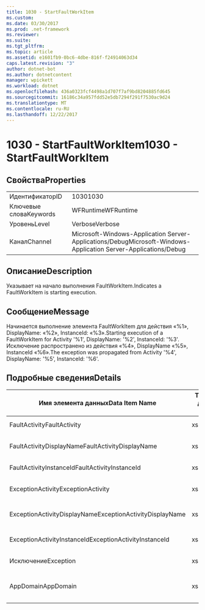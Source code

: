 ```yaml
---
title: 1030 - StartFaultWorkItem
ms.custom: 
ms.date: 03/30/2017
ms.prod: .net-framework
ms.reviewer: 
ms.suite: 
ms.tgt_pltfrm: 
ms.topic: article
ms.assetid: e1601fb9-0bc6-4dbe-816f-f24914063d34
caps.latest.revision: "3"
author: dotnet-bot
ms.author: dotnetcontent
manager: wpickett
ms.workload: dotnet
ms.openlocfilehash: 436a0323fcf4498a1d707f7af9bd8204885fd645
ms.sourcegitcommit: 16186c34a957fdd52e5db7294f291f7530ac9d24
ms.translationtype: MT
ms.contentlocale: ru-RU
ms.lasthandoff: 12/22/2017
---
```

# <a name="1030---startfaultworkitem"></a><span data-ttu-id="0f452-102">1030 - StartFaultWorkItem</span><span class="sxs-lookup"><span data-stu-id="0f452-102">1030 - StartFaultWorkItem</span></span>
## <a name="properties"></a><span data-ttu-id="0f452-103">Свойства</span><span class="sxs-lookup"><span data-stu-id="0f452-103">Properties</span></span>  
  
|||  
|-|-|  
|<span data-ttu-id="0f452-104">Идентификатор</span><span class="sxs-lookup"><span data-stu-id="0f452-104">ID</span></span>|<span data-ttu-id="0f452-105">1030</span><span class="sxs-lookup"><span data-stu-id="0f452-105">1030</span></span>|  
|<span data-ttu-id="0f452-106">Ключевые слова</span><span class="sxs-lookup"><span data-stu-id="0f452-106">Keywords</span></span>|<span data-ttu-id="0f452-107">WFRuntime</span><span class="sxs-lookup"><span data-stu-id="0f452-107">WFRuntime</span></span>|  
|<span data-ttu-id="0f452-108">Уровень</span><span class="sxs-lookup"><span data-stu-id="0f452-108">Level</span></span>|<span data-ttu-id="0f452-109">Verbose</span><span class="sxs-lookup"><span data-stu-id="0f452-109">Verbose</span></span>|  
|<span data-ttu-id="0f452-110">Канал</span><span class="sxs-lookup"><span data-stu-id="0f452-110">Channel</span></span>|<span data-ttu-id="0f452-111">Microsoft-Windows-Application Server-Applications/Debug</span><span class="sxs-lookup"><span data-stu-id="0f452-111">Microsoft-Windows-Application Server-Applications/Debug</span></span>|  
  
## <a name="description"></a><span data-ttu-id="0f452-112">Описание</span><span class="sxs-lookup"><span data-stu-id="0f452-112">Description</span></span>  
 <span data-ttu-id="0f452-113">Указывает на начало выполнения FaultWorkItem.</span><span class="sxs-lookup"><span data-stu-id="0f452-113">Indicates a FaultWorkItem is starting execution.</span></span>  
  
## <a name="message"></a><span data-ttu-id="0f452-114">Сообщение</span><span class="sxs-lookup"><span data-stu-id="0f452-114">Message</span></span>  
 <span data-ttu-id="0f452-115">Начинается выполнение элемента FaultWorkItem для действия «%1», DisplayName: «%2», InstanceId: «%3».</span><span class="sxs-lookup"><span data-stu-id="0f452-115">Starting execution of a FaultWorkItem for Activity '%1', DisplayName: '%2', InstanceId: '%3'.</span></span>  <span data-ttu-id="0f452-116">Исключение распространено из действия «%4», DisplayName «%5», InstanceId «%6».</span><span class="sxs-lookup"><span data-stu-id="0f452-116">The exception was propagated from Activity '%4', DisplayName: '%5', InstanceId: '%6'.</span></span>  
  
## <a name="details"></a><span data-ttu-id="0f452-117">Подробные сведения</span><span class="sxs-lookup"><span data-stu-id="0f452-117">Details</span></span>  
  
|<span data-ttu-id="0f452-118">Имя элемента данных</span><span class="sxs-lookup"><span data-stu-id="0f452-118">Data Item Name</span></span>|<span data-ttu-id="0f452-119">Тип элемента данных</span><span class="sxs-lookup"><span data-stu-id="0f452-119">Data Item Type</span></span>|<span data-ttu-id="0f452-120">Описание</span><span class="sxs-lookup"><span data-stu-id="0f452-120">Description</span></span>|  
|--------------------|--------------------|-----------------|  
|<span data-ttu-id="0f452-121">FaultActivity</span><span class="sxs-lookup"><span data-stu-id="0f452-121">FaultActivity</span></span>|<span data-ttu-id="0f452-122">xs:string</span><span class="sxs-lookup"><span data-stu-id="0f452-122">xs:string</span></span>|<span data-ttu-id="0f452-123">Имя типа действия с ошибкой.</span><span class="sxs-lookup"><span data-stu-id="0f452-123">The type name of the fault activity.</span></span>|  
|<span data-ttu-id="0f452-124">FaultActivityDisplayName</span><span class="sxs-lookup"><span data-stu-id="0f452-124">FaultActivityDisplayName</span></span>|<span data-ttu-id="0f452-125">xs:string</span><span class="sxs-lookup"><span data-stu-id="0f452-125">xs:string</span></span>|<span data-ttu-id="0f452-126">Отображаемое имя действия с ошибкой.</span><span class="sxs-lookup"><span data-stu-id="0f452-126">The display name of the fault activity.</span></span>|  
|<span data-ttu-id="0f452-127">FaultActivityInstanceId</span><span class="sxs-lookup"><span data-stu-id="0f452-127">FaultActivityInstanceId</span></span>|<span data-ttu-id="0f452-128">xs:string</span><span class="sxs-lookup"><span data-stu-id="0f452-128">xs:string</span></span>|<span data-ttu-id="0f452-129">Идентификатор экземпляра действия с ошибкой.</span><span class="sxs-lookup"><span data-stu-id="0f452-129">The instance id of the fault activity.</span></span>|  
|<span data-ttu-id="0f452-130">ExceptionActivity</span><span class="sxs-lookup"><span data-stu-id="0f452-130">ExceptionActivity</span></span>|<span data-ttu-id="0f452-131">xs:string</span><span class="sxs-lookup"><span data-stu-id="0f452-131">xs:string</span></span>|<span data-ttu-id="0f452-132">Имя типа действия, вызвавшего исключение.</span><span class="sxs-lookup"><span data-stu-id="0f452-132">The type name of the activity that threw the exception.</span></span>|  
|<span data-ttu-id="0f452-133">ExceptionActivityDisplayName</span><span class="sxs-lookup"><span data-stu-id="0f452-133">ExceptionActivityDisplayName</span></span>|<span data-ttu-id="0f452-134">xs:string</span><span class="sxs-lookup"><span data-stu-id="0f452-134">xs:string</span></span>|<span data-ttu-id="0f452-135">Отображаемое имя действия, вызвавшего исключение.</span><span class="sxs-lookup"><span data-stu-id="0f452-135">The display name of the activity that threw the exception.</span></span>|  
|<span data-ttu-id="0f452-136">ExceptionActivityInstanceId</span><span class="sxs-lookup"><span data-stu-id="0f452-136">ExceptionActivityInstanceId</span></span>|<span data-ttu-id="0f452-137">xs:string</span><span class="sxs-lookup"><span data-stu-id="0f452-137">xs:string</span></span>|<span data-ttu-id="0f452-138">Идентификатор экземпляра действия, вызвавшего исключение.</span><span class="sxs-lookup"><span data-stu-id="0f452-138">The instance id of the activity that threw the exception.</span></span>|  
|<span data-ttu-id="0f452-139">Исключение</span><span class="sxs-lookup"><span data-stu-id="0f452-139">Exception</span></span>|<span data-ttu-id="0f452-140">xs:string</span><span class="sxs-lookup"><span data-stu-id="0f452-140">xs:string</span></span>|<span data-ttu-id="0f452-141">Сведения об исключении</span><span class="sxs-lookup"><span data-stu-id="0f452-141">The exception details for the exception</span></span>|  
|<span data-ttu-id="0f452-142">AppDomain</span><span class="sxs-lookup"><span data-stu-id="0f452-142">AppDomain</span></span>|<span data-ttu-id="0f452-143">xs:string</span><span class="sxs-lookup"><span data-stu-id="0f452-143">xs:string</span></span>|<span data-ttu-id="0f452-144">Строка, возвращаемая AppDomain.CurrentDomain.FriendlyName.</span><span class="sxs-lookup"><span data-stu-id="0f452-144">The string returned by AppDomain.CurrentDomain.FriendlyName.</span></span>|
